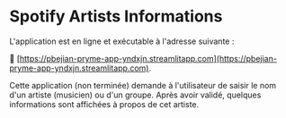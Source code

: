 # Spotify Artists Informations

L'application est en ligne et exécutable à l'adresse suivante :

🚀 [https://pbejian-pryme-app-yndxjn.streamlitapp.com](https://pbejian-pryme-app-yndxjn.streamlitapp.com).

Cette application (non terminée) demande à l'utilisateur de saisir le nom d'un artiste (musicien) ou d'un groupe.
Après avoir validé, quelques informations sont affichées à propos de cet artiste.
